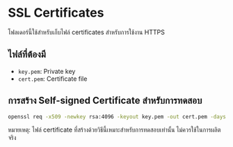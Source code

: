 # SSL Certificates

โฟลเดอร์นี้ใช้สำหรับเก็บไฟล์ certificates สำหรับการใช้งาน HTTPS

## ไฟล์ที่ต้องมี
- `key.pem`: Private key 
- `cert.pem`: Certificate file

## การสร้าง Self-signed Certificate สำหรับการทดสอบ

```bash
openssl req -x509 -newkey rsa:4096 -keyout key.pem -out cert.pem -days 365 -nodes
```

หมายเหตุ: ไฟล์ certificate ที่สร้างด้วยวิธีนี้เหมาะสำหรับการทดสอบเท่านั้น ไม่ควรใช้ในการผลิตจริง 